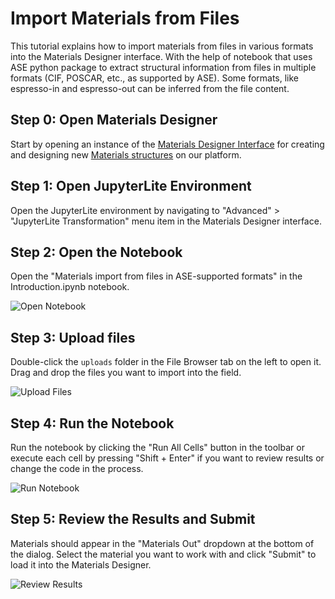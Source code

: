 # Import Materials from Files

This tutorial explains how to import materials from files in various formats into the Materials Designer interface. With the help of notebook that uses ASE python package to extract structural information from files in multiple formats (CIF, POSCAR, etc., as supported by ASE). Some formats, like espresso-in and espresso-out can be inferred from the file content.

## Step 0: Open Materials Designer

Start by opening an instance of the [Materials Designer Interface](../../materials-designer/overview.md) for creating and designing new [Materials structures](../../materials/overview.md) on our platform.

## Step 1: Open JupyterLite Environment

Open the JupyterLite environment by navigating to "Advanced" > "JupyterLite Transformation" menu item in the Materials Designer interface.

## Step 2: Open the Notebook

Open the "Materials import from files in ASE-supported formats" in the Introduction.ipynb notebook.

<img src="/images/tutorials/import-from-files/open_notebook.png" alt="Open Notebook"/>

## Step 3: Upload files

Double-click the `uploads` folder in the File Browser tab on the left to open it. Drag and drop the files you want to import into the field.

<img src="/images/tutorials/import-from-files/upload_files.png" alt="Upload Files"/>

## Step 4: Run the Notebook

Run the notebook by clicking the "Run All Cells" button in the toolbar or execute each cell by pressing "Shift + Enter" if you want to review results or change the code in the process.

<img src="/images/tutorials/import-from-files/run_notebook.png" alt="Run Notebook"/>

## Step 5: Review the Results and Submit

Materials should appear in the "Materials Out" dropdown at the bottom of the dialog. Select the material you want to work with and click "Submit" to load it into the Materials Designer.

<img src="/images/tutorials/import-from-files/submit_results.png" alt="Review Results"/>
